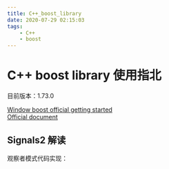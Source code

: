 ```yaml
---
title: C++_boost_library
date: 2020-07-29 02:15:03
tags:
    - C++
    - boost
---
```


# C++ boost library 使用指北

目前版本：1.73.0  

[Window boost official getting started](https://www.boost.org/doc/libs/1_73_0/more/getting_started/windows.html)  
[Official document](https://www.boost.org/doc/libs/1_73_0)  

## Signals2 解读

观察者模式代码实现：

